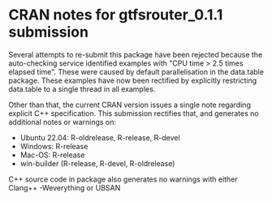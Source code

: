 # CRAN notes for gtfsrouter_0.1.1 submission

Several attempts to re-submit this package have been rejected because the auto-checking service identified examples with "CPU time > 2.5 times elapsed time". These were caused by default parallelisation in the data.table package. These examples have now been rectified by explicitly restricting data.table to a single thread in all examples.

Other than that, the current CRAN version issues a single note regarding explicit C++ specification. This submission rectifies that, and generates no additional notes or warnings on:

* Ubuntu 22.04: R-oldrelease, R-release, R-devel
* Windows: R-release
* Mac-OS: R-release
* win-builder (R-release, R-devel, R-oldrelease)

C++ source code in package also generates no warnings with either Clang++ -Weverything or UBSAN
